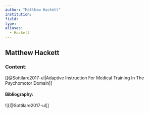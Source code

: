 ```yaml
---
author: "Matthew Hackett"
institution:
field:
type:
aliases:
  - Hackett
---
```


## Matthew Hackett

### Content:
[[@Sottilare2017-ul|Adaptive Instruction For Medical Training In The Psychomotor Domain]]

#### Bibliography:

![[@Sottilare2017-ul]]